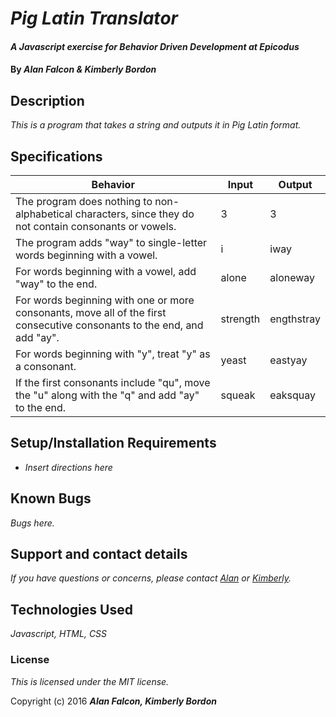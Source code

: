 # _Pig Latin Translator_

#### _A Javascript exercise for Behavior Driven Development at Epicodus_

#### By _**Alan Falcon & Kimberly Bordon**_

## Description

_This is a program that takes a string and outputs it in Pig Latin format._

## Specifications
| Behavior | Input | Output|
|-         |-      |-      |
|The program does nothing to non-alphabetical characters, since they do not contain consonants or vowels.| 3 | 3 |
| The program adds "way" to single-letter words beginning with a vowel. | i | iway|
|For words beginning with a vowel, add "way" to the end. | alone | aloneway|
|For words beginning with one or more consonants, move all of the first consecutive consonants to the end, and add "ay". | strength | engthstray|
| For words beginning with "y", treat "y" as a consonant. | yeast | eastyay|
|If the first consonants include "qu", move the "u" along with the "q" and add "ay" to the end. | squeak | eaksquay |




## Setup/Installation Requirements

* _Insert directions here_



## Known Bugs

_Bugs here._

## Support and contact details

_If you have questions or concerns, please contact [Alan](falconswoosh@gmail.com) or [Kimberly](kbordon@gmail.com)._

## Technologies Used

_Javascript, HTML, CSS_

### License

*This is licensed under the MIT license.*

Copyright (c) 2016 **_Alan Falcon, Kimberly Bordon_**
